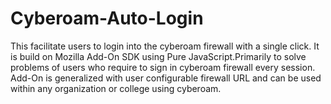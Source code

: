 # Cyberoam-Auto-Login
This facilitate users to login into the cyberoam firewall with a single click. It is build on Mozilla Add-On SDK using Pure JavaScript.Primarily to solve problems of users who require to sign in cyberoam firewall every session. Add-On is generalized with user configurable firewall URL and can be used within any organization or college using cyberoam.
